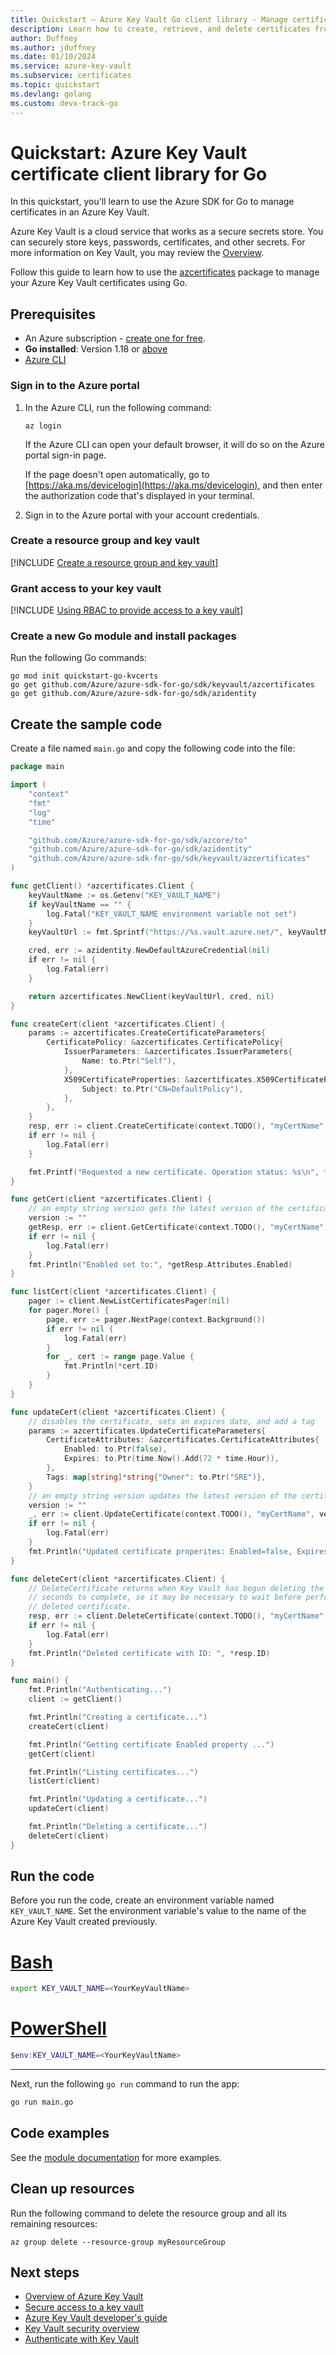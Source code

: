 ```yaml
---
title: Quickstart – Azure Key Vault Go client library - Manage certificates
description: Learn how to create, retrieve, and delete certificates from an Azure key vault using the Go client library
author: Duffney
ms.author: jduffney
ms.date: 01/10/2024
ms.service: azure-key-vault
ms.subservice: certificates
ms.topic: quickstart
ms.devlang: golang
ms.custom: devx-track-go
---
```


# Quickstart: Azure Key Vault certificate client library for Go

In this quickstart, you'll learn to use the Azure SDK for Go to manage certificates in an Azure Key Vault.

Azure Key Vault is a cloud service that works as a secure secrets store. You can securely store keys, passwords, certificates, and other secrets. For more information on Key Vault, you may review the [Overview](../general/overview.md).

Follow this guide to learn how to use the [azcertificates](https://aka.ms/azsdk/go/keyvault-certificates/docs) package to manage your Azure Key Vault certificates using Go.

## Prerequisites

- An Azure subscription - [create one for free](https://azure.microsoft.com/pricing/purchase-options/azure-account?cid=msft_learn).
- **Go installed**: Version 1.18 or [above](https://go.dev/dl/)
- [Azure CLI](/cli/azure/install-azure-cli)

### Sign in to the Azure portal

1. In the Azure CLI, run the following command:

    ```azurecli
    az login
    ```

    If the Azure CLI can open your default browser, it will do so on the Azure portal sign-in page.

    If the page doesn't open automatically, go to [https://aka.ms/devicelogin](https://aka.ms/devicelogin), and then enter the authorization code that's displayed in your terminal.

1. Sign in to the Azure portal with your account credentials.


### Create a resource group and key vault

[!INCLUDE [Create a resource group and key vault](~/reusable-content/ce-skilling/azure/includes/key-vault/create-resource-group-key-vault-cli.md)]

### Grant access to your key vault

[!INCLUDE [Using RBAC to provide access to a key vault](~/reusable-content/ce-skilling/azure/includes/key-vault/rbac/upn-certificate-officer-cli.md)]

### Create a new Go module and install packages

Run the following Go commands:

```azurecli
go mod init quickstart-go-kvcerts
go get github.com/Azure/azure-sdk-for-go/sdk/keyvault/azcertificates
go get github.com/Azure/azure-sdk-for-go/sdk/azidentity
```

## Create the sample code

Create a file named `main.go` and copy the following code into the file:

```go
package main

import (
	"context"
	"fmt"
	"log"
	"time"

	"github.com/Azure/azure-sdk-for-go/sdk/azcore/to"
	"github.com/Azure/azure-sdk-for-go/sdk/azidentity"
	"github.com/Azure/azure-sdk-for-go/sdk/keyvault/azcertificates"
)

func getClient() *azcertificates.Client {
	keyVaultName := os.Getenv("KEY_VAULT_NAME")
	if keyVaultName == "" {
		log.Fatal("KEY_VAULT_NAME environment variable not set")
	}
	keyVaultUrl := fmt.Sprintf("https://%s.vault.azure.net/", keyVaultName)

	cred, err := azidentity.NewDefaultAzureCredential(nil)
	if err != nil {
		log.Fatal(err)
	}

	return azcertificates.NewClient(keyVaultUrl, cred, nil)
}

func createCert(client *azcertificates.Client) {
	params := azcertificates.CreateCertificateParameters{
		CertificatePolicy: &azcertificates.CertificatePolicy{
			IssuerParameters: &azcertificates.IssuerParameters{
				Name: to.Ptr("Self"),
			},
			X509CertificateProperties: &azcertificates.X509CertificateProperties{
				Subject: to.Ptr("CN=DefaultPolicy"),
			},
		},
	}
	resp, err := client.CreateCertificate(context.TODO(), "myCertName", params, nil)
	if err != nil {
		log.Fatal(err)
	}

	fmt.Printf("Requested a new certificate. Operation status: %s\n", *resp.Status)
}

func getCert(client *azcertificates.Client) {
	// an empty string version gets the latest version of the certificate
	version := ""
	getResp, err := client.GetCertificate(context.TODO(), "myCertName", version, nil)
	if err != nil {
		log.Fatal(err)
	}
	fmt.Println("Enabled set to:", *getResp.Attributes.Enabled)
}

func listCert(client *azcertificates.Client) {
	pager := client.NewListCertificatesPager(nil)
	for pager.More() {
		page, err := pager.NextPage(context.Background())
		if err != nil {
			log.Fatal(err)
		}
		for _, cert := range page.Value {
			fmt.Println(*cert.ID)
		}
	}
}

func updateCert(client *azcertificates.Client) {
	// disables the certificate, sets an expires date, and add a tag
	params := azcertificates.UpdateCertificateParameters{
		CertificateAttributes: &azcertificates.CertificateAttributes{
			Enabled: to.Ptr(false),
			Expires: to.Ptr(time.Now().Add(72 * time.Hour)),
		},
		Tags: map[string]*string{"Owner": to.Ptr("SRE")},
	}
	// an empty string version updates the latest version of the certificate
	version := ""
	_, err := client.UpdateCertificate(context.TODO(), "myCertName", version, params, nil)
	if err != nil {
		log.Fatal(err)
	}
	fmt.Println("Updated certificate properites: Enabled=false, Expires=72h, Tags=SRE")
}

func deleteCert(client *azcertificates.Client) {
	// DeleteCertificate returns when Key Vault has begun deleting the certificate. That can take several
	// seconds to complete, so it may be necessary to wait before performing other operations on the
	// deleted certificate.
	resp, err := client.DeleteCertificate(context.TODO(), "myCertName", nil)
	if err != nil {
		log.Fatal(err)
	}
	fmt.Println("Deleted certificate with ID: ", *resp.ID)
}

func main() {
	fmt.Println("Authenticating...")
	client := getClient()

	fmt.Println("Creating a certificate...")
	createCert(client)

	fmt.Println("Getting certificate Enabled property ...")
	getCert(client)

	fmt.Println("Listing certificates...")
	listCert(client)

	fmt.Println("Updating a certificate...")
	updateCert(client)

	fmt.Println("Deleting a certificate...")
	deleteCert(client)
}
```

## Run the code

Before you run the code, create an environment variable named `KEY_VAULT_NAME`. Set the environment variable's value to the name of the Azure Key Vault created previously.

# [Bash](#tab/bash)

```bash
export KEY_VAULT_NAME=<YourKeyVaultName>
```

# [PowerShell](#tab/powershell)

```powershell
$env:KEY_VAULT_NAME=<YourKeyVaultName>
```

---

Next, run the following `go run` command to run the app:

```bash
go run main.go
```

## Code examples

See the [module documentation](https://aka.ms/azsdk/go/keyvault-certificates/docs) for more examples.

## Clean up resources

Run the following command to delete the resource group and all its remaining resources:

```azurecli
az group delete --resource-group myResourceGroup
```

## Next steps

- [Overview of Azure Key Vault](../general/overview.md)
- [Secure access to a key vault](../general/security-features.md)
- [Azure Key Vault developer's guide](../general/developers-guide.md)
- [Key Vault security overview](../general/security-features.md)
- [Authenticate with Key Vault](../general/authentication.md)
